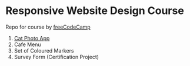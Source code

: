 # Responsive Website Design Course
Repo for course by [freeCodeCamp](https://www.freecodecamp.org/learn/2022/responsive-web-design/)
1. [Cat Photo App](https://fquinn454.github.io/freeCodeCamp/CatPhotoApp/index.html)
2. Cafe Menu
3. Set of Coloured Markers
4. Survey Form (Certification Project)

